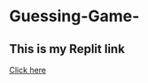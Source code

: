 # Guessing-Game-

## This is my Replit link

<a href = "https://replit.com/@VictoryBen/Guess-the-number?v=1"> Click here </a>
